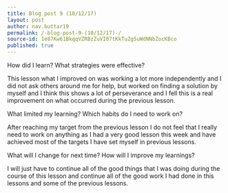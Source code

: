 ```yaml
---
title: Blog post 9 (10/12/17)
layout: post
author: nav.buttar19
permalink: /-blog-post-9-(10/12/17)-/
source-id: 1e87Kw61BkqqVZRBzZuVI07tKkTuZg5uWdNNbZocKBco
published: true
---
```

How did I learn? What strategies were effective? 

This lesson what I improved on was working a lot more independently and I did not ask others around me for help, but worked on finding a solution by myself and I think this shows a lot of perseverance and I fell this is a real improvement on what occurred during the previous lesson. 

What limited my learning? Which habits do I need to work on?

After reaching my target from the previous lesson I do not feel that I really need to work on anything as I had a very good lesson this week and have achieved most of the targets I have set myself in previous lessons.

What will I change for next time? How will I improve my learnings?

I will just have to continue all of the good things that I was doing during the course of this lesson and continue all of the good work I had done in this lessons and some of the previous lessons.

